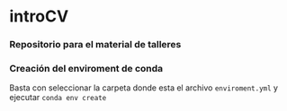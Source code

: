 # introCV
### Repositorio para el material de talleres

### Creación del enviroment de conda
Basta con seleccionar la carpeta donde esta el archivo `enviroment.yml` y ejecutar 
`conda env create`



